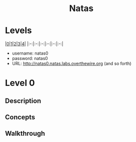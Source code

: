 <h1 align= "center">Natas</h1>

# Levels
|[0](#level-0)|[1](#level-1)|[2](#level-2)|[3](#level-3)|[4](#level-4)|
|:-:|:-:|:-:|:-:|:-:|:-:|


* username: natas0
* password: natas0
* URL: http://natas0.natas.labs.overthewire.org (and so forth)

# Level 0
## Description
## Concepts
## Walkthrough
```
```